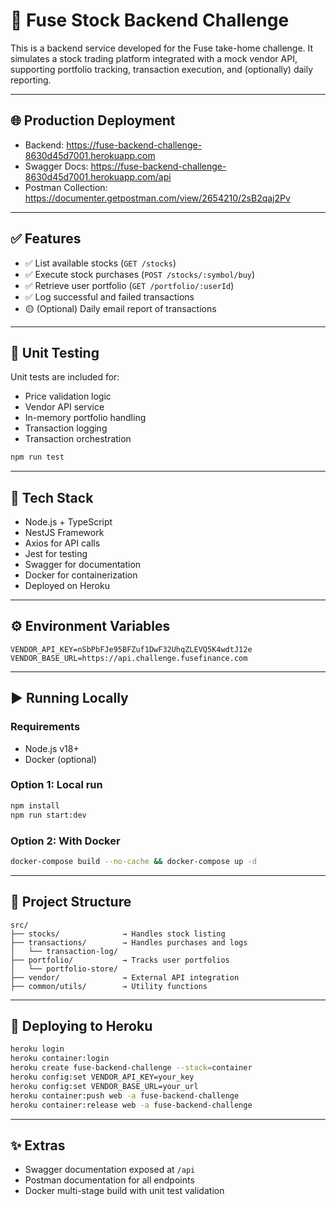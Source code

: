 # 🚀 Fuse Stock Backend Challenge

This is a backend service developed for the Fuse take-home challenge. It simulates a stock trading platform integrated with a mock vendor API, supporting portfolio tracking, transaction execution, and (optionally) daily reporting.

---

## 🌐 Production Deployment

- Backend: https://fuse-backend-challenge-8630d45d7001.herokuapp.com
- Swagger Docs: https://fuse-backend-challenge-8630d45d7001.herokuapp.com/api
- Postman Collection: https://documenter.getpostman.com/view/2654210/2sB2qaj2Pv

---

## ✅ Features

- ✅ List available stocks (`GET /stocks`)
- ✅ Execute stock purchases (`POST /stocks/:symbol/buy`)
- ✅ Retrieve user portfolio (`GET /portfolio/:userId`)
- ✅ Log successful and failed transactions
- 🟡 (Optional) Daily email report of transactions

---

## 🧪 Unit Testing

Unit tests are included for:
- Price validation logic
- Vendor API service
- In-memory portfolio handling
- Transaction logging
- Transaction orchestration

```bash
npm run test
```

---

## 🧰 Tech Stack

- Node.js + TypeScript
- NestJS Framework
- Axios for API calls
- Jest for testing
- Swagger for documentation
- Docker for containerization
- Deployed on Heroku

---

## ⚙️ Environment Variables

```env
VENDOR_API_KEY=nSbPbFJe95BFZuf1DwF32UhqZLEVQ5K4wdtJ12e
VENDOR_BASE_URL=https://api.challenge.fusefinance.com
```

---

## ▶️ Running Locally

### Requirements

- Node.js v18+
- Docker (optional)

### Option 1: Local run

```bash
npm install
npm run start:dev
```

### Option 2: With Docker

```bash
docker-compose build --no-cache && docker-compose up -d
```

---

## 📂 Project Structure

```
src/
├── stocks/              → Handles stock listing
├── transactions/        → Handles purchases and logs
│   └── transaction-log/
├── portfolio/           → Tracks user portfolios
│   └── portfolio-store/
├── vendor/              → External API integration
├── common/utils/        → Utility functions
```

---

## 🚀 Deploying to Heroku

```bash
heroku login
heroku container:login
heroku create fuse-backend-challenge --stack=container
heroku config:set VENDOR_API_KEY=your_key
heroku config:set VENDOR_BASE_URL=your_url
heroku container:push web -a fuse-backend-challenge
heroku container:release web -a fuse-backend-challenge
```

---

## ✨ Extras

- Swagger documentation exposed at `/api`
- Postman documentation for all endpoints
- Docker multi-stage build with unit test validation
